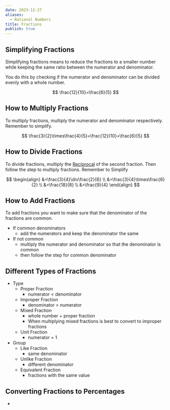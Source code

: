 ```yaml
---
date: 2023-12-27
aliases:
  - Rational Numbers
title: Fractions
publish: true
---
```


## Simplifying Fractions
Simplifying fractions means to reduce the fractions to a smaller number while keeping the same ratio between the numerator and denominator.

You do this by checking if the numerator and denominator can be divided evenly with a whole number.

$$
\frac{12}{10}=\frac{6}{5}
$$

## How to Multiply Fractions
To multiply fractions, multiply the numerator and denominator respectively.
Remember to simplify.

$$
\frac{3}{2}\times\frac{4}{5}=\frac{12}{10}=\frac{6}{5}
$$
## How to Divide Fractions
To divide fractions, multiply the [Reciprocal](../../Reciprocal.md) of the second fraction. Then follow the step to multiply fractions. Remember to Simplify

$$
\begin{align}
&=\frac{3}{4}\div\frac{2}{6} \\
&=\frac{3}{4}\times\frac{6}{2} \\
&=\frac{18}{8} \\
&=\frac{9}{4}
\end{align}
$$


## How to Add Fractions
To add fractions you want to make sure that the denominator of the fractions are common. 
- If common denominators
	- add the numerators and keep the denominator the same
- If not common 
	- multiply the numerator and denominator so that the denominator is common
	- then follow the step for common denominator

## Different Types of Fractions
- Type
	- Proper Fraction
		- numerator < denominator
	- Improper Fraction
		- denominator > numerator
	- Mixed Fraction
		-  whole number + proper fraction
		- When multiplying mixed fractions is best to convert to improper fractions
	- Unit Fraction
		- numerator = 1
- Group
	- Like Fraction
		- same denominator
	- Unlike Fraction
		- different denominator
	- Equivalent Fraction
		- fractions with the same value

## Converting Fractions to Percentages
- 